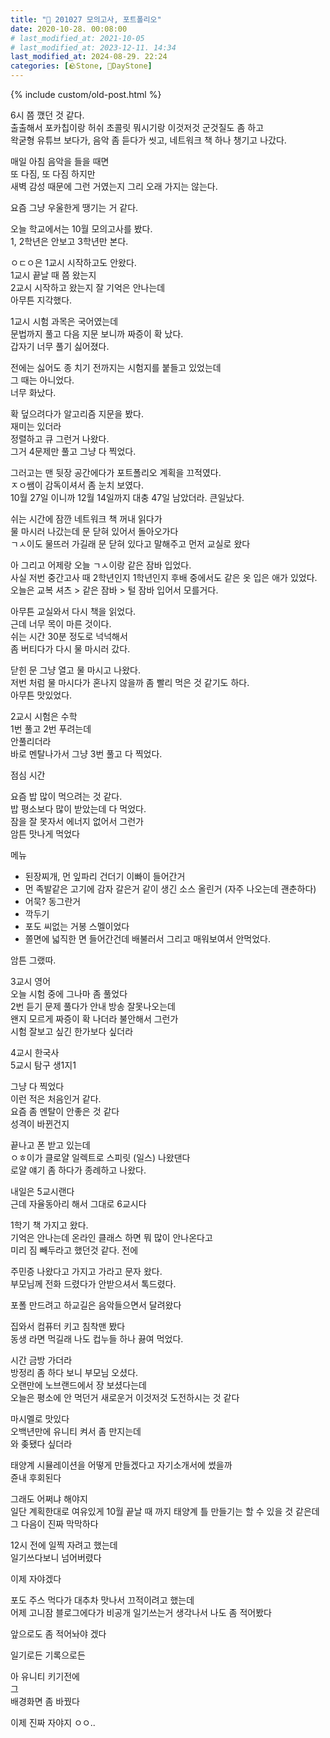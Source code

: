 ```yaml
---
title: "🌱 201027 모의고사, 포트폴리오"
date: 2020-10-28. 00:08:00
# last_modified_at: 2021-10-05
# last_modified_at: 2023-12-11. 14:34
last_modified_at: 2024-08-29. 22:24
categories: [🪨Stone, 🌱DayStone]
---
```

{% include custom/old-post.html %}

6시 쯤 깼던 것 같다.  
출출해서 포카칩이랑 허쉬 초콜릿 뭐시기랑 이것저것 군것질도 좀 하고  
왁굳형 유튜브 보다가, 음악 좀 듣다가 씻고, 네트워크 책 하나 챙기고 나갔다.  

매일 아침 음악을 들을 때면  
또 다짐, 또 다짐 하지만  
새벽 감성 때문에 그런 거였는지 그리 오래 가지는 않는다.  

요즘 그냥 우울한게 땡기는 거 같다.  

오늘 학교에서는 10월 모의고사를 봤다.  
1, 2학년은 안보고 3학년만 본다.  

ㅇㄷㅇ은 1교시 시작하고도 안왔다.  
1교시 끝날 때 쯤 왔는지  
2교시 시작하고 왔는지 잘 기억은 안나는데  
아무튼 지각했다.  

1교시 시험 과목은 국어였는데  
문법까지 풀고 다음 지문 보니까 짜증이 확 났다.  
갑자기 너무 풀기 싫어졌다.  

전에는 싫어도 종 치기 전까지는 시험지를 붙들고 있었는데  
그 때는 아니었다.  
너무 화났다.  

확 덮으려다가 알고리즘 지문을 봤다.  
재미는 있더라  
정렬하고 큐 그런거 나왔다.  
그거 4문제만 풀고 그냥 다 찍었다.  

그러고는 맨 뒷장 공간에다가 포트폴리오 계획을 끄적였다.  
ㅈㅇ쌤이 감독이셔서 좀 눈치 보였다.  
10월 27일 이니까 12월 14일까지 대충 47일 남았더라. 큰일났다.  

쉬는 시간에 잠깐 네트워크 책 꺼내 읽다가  
물 마시러 나갔는데 문 닫혀 있어서 돌아오가다  
ㄱㅅ이도 물뜨러 가길래 문 닫혀 있다고 말해주고 먼저 교실로 왔다  

아 그리고 어제랑 오늘 ㄱㅅ이랑 같은 잠바 입었다.  
사실 저번 중간고사 때 2학년인지 1학년인지 후배 중에서도 같은 옷 입은 애가 있었다.  
오늘은 교복 셔츠 > 같은 잠바 > 털 잠바 입어서 모를거다.  

아무튼 교실와서 다시 책을 읽었다.  
근데 너무 목이 마른 것이다.  
쉬는 시간 30분 정도로 넉넉해서  
좀 버티다가 다시 물 마시러 갔다.  

닫힌 문 그냥 열고 물 마시고 나왔다.  
저번 처럼 물 마시다가 혼나지 않을까 좀 빨리 먹은 것 같기도 하다.  
아무튼 맛있었다.  

2교시 시험은 수학  
1번 풀고 2번 푸려는데  
안풀리더라  
바로 멘탈나가서 그냥 3번 풀고 다 찍었다.  

점심 시간  

요즘 밥 많이 먹으려는 것 같다.  
밥 평소보다 많이 받았는데 다 먹었다.  
잠을 잘 못자서 에너지 없어서 그런가  
암튼 맛나게 먹었다  

메뉴

- 된장찌개, 먼 잎파리 건더기 이빠이 들어간거
- 먼 족발같은 고기에 감자 갈은거 같이 생긴 소스 올린거 (자주 나오는데 괜춘하다)
- 어묵? 동그란거
- 깍두기
- 포도 씨없는 거봉 스멜이었다
- 쫄면에 넓직한 면 들어간건데 배불러서 그리고 매워보여서 안먹었다.

암튼 그랬따.  

3교시 영어  
오늘 시험 중에 그나마 좀 풀었다  
2번 듣기 문제 풀다가 안내 방송 잘못나오는데  
왠지 모르게 짜증이 확 나더라 불안해서 그런가  
시험 잘보고 싶긴 한가보다 싶더라  

4교시 한국사  
5교시 탐구 생1지1  

그냥 다 찍었다  
이런 적은 처음인거 같다.  
요즘 좀 멘탈이 안좋은 것 같다  
성격이 바뀐건지  

끝나고 폰 받고 있는데  
ㅇㅎ이가 클로얄 일렉트로 스피릿 (일스) 나왔댄다  
로얄 얘기 좀 하다가 종례하고 나왔다.  

내일은 5교시랜다  
근데 자율동아리 해서 그대로 6교시다  

1학기 책 가지고 왔다.  
기억은 안나는데 온라인 클래스 하면 뭐 많이 안나온다고  
미리 짐 빼두라고 했던것 같다. 전에  

주민증 나왔다고 가지고 가라고 문자 왔다.  
부모님께 전화 드렸다가 안받으셔서 톡드렸다.  

포폴 만드려고 하교길은 음악들으면서 달려왔다  

집와서 컴퓨터 키고 침착맨 봤다  
동생 라면 먹길래 나도 컵누들 하나 끓여 먹었다.  

시간 금방 가더라  
방정리 좀 하다 보니 부모님 오셨다.  
오랜만에 노브랜드에서 장 보셨다는데  
오늘은 평소에 안 먹던거 새로운거 이것저것 도전하시는 것 같다  

마시멜로 맛있다  
오백년만에 유니티 켜서 좀 만지는데  
와 좆됐다 싶더라  

태양계 시뮬레이션을 어떻게 만들겠다고 자기소개서에 썼을까  
쥰내 후회된다  

그래도 어쩌냐 해야지  
일단 계획한대로 여유있게 10월 끝날 때 까지 태양계 틀 만들기는 할 수 있을 것 같은데  
그 다음이 진짜 막막하다  

12시 전에 일찍 자려고 했는데  
일기쓰다보니 넘어버렸다  

이제 자야겠다  

포도 주스 먹다가 대추차 맛나서 끄적이려고 했는데  
어제 고니잠 블로그에다가 비공개 일기쓰는거 생각나서 나도 좀 적어봤다  

앞으로도 좀 적어놔야 겠다  

일기로든 기록으로든  

아 유니티 키기전에  
그  
배경화면 좀 바꿨다  

이제 진짜 자야지 ㅇㅇ..  
